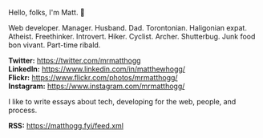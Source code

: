 Hello, folks, I'm Matt. 👋

Web developer. Manager. Husband. Dad. Torontonian. Haligonian expat. Atheist. Freethinker. Introvert. Hiker. Cyclist. Archer. Shutterbug. Junk food bon vivant. Part-time ribald.

**Twitter:** https://twitter.com/mrmatthogg  
**LinkedIn:** https://www.linkedin.com/in/matthewhogg/  
**Flickr:** https://www.flickr.com/photos/mrmatthogg/  
**Instagram:** https://www.instagram.com/mrmatthogg/

I like to write essays about tech, developing for the web, people, and process.

**RSS:** https://matthogg.fyi/feed.xml
